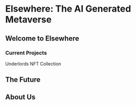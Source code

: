 # Elsewhere: The AI Generated Metaverse

## Welcome to Elsewhere

### Current Projects

Underlords NFT Collection

## The Future

## About Us
